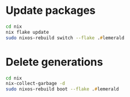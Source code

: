 # Update packages
```zsh
cd nix
nix flake update
sudo nixos-rebuild switch --flake .#lemerald
```
# Delete generations
```zsh
cd nix
nix-collect-garbage -d
sudo nixos-rebuild boot --flake .#lemerald
```